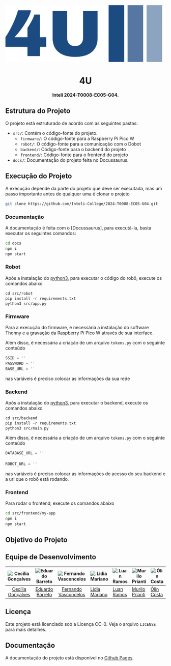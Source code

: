 <!-- Critérios -->
<!-- - [Crítico] Apresenta a estrutura do projeto (como as demais pastas estão organizadas)? -->
<!-- - [Crítico] Apresenta instruções claras de como executar o projeto e a documentação? -->
<!-- - Apresenta o objetivo do projeto? -->
<!-- - Apresenta os integrantes da equipe de desenvolvimento? -->
<!-- - Apresenta o link do Linkdin ou Github dos integrantes da equipe? -->
<!-- - Apresenta a licença Inteli do projeto (CC-0)? -->
<!-- - Apresenta os dados dos integrantes da equipe, o nome da equipe e o nome do Inteli na seção de licensa do projeto? -->
<!-- - Possui um link para o Github Pages onde a documentação pode ser localizada? -->

<p align="center">
    <img src="docs/static/img/logo/png/logo-no-background.png" alt="4U"/>
</p>
<h1 align="center">4U</h1>
<p align="center"><b>Inteli 2024-T0008-EC05-G04.</b></p>

## Estrutura do Projeto

O projeto está estruturado de acordo com as seguintes pastas:

- `src/`: Contém o código-fonte do projeto.
  - `firmware/`: O código-fonte para a Raspberry Pi Pico W
  - `robot/`: O código-fonte para a comunicação com o Dobot
  - `backend/`: Código-fonte para o backend do projeto
  - `frontend/`: Código-fonte para o frontend do projeto
- `docs/`: Documentação do projeto feita no Docussaurus.

## Execução do Projeto

A execução depende da parte do projeto que deve ser executada, mas um passo importante antes de qualquer uma é clonar o projeto

```sh
git clone https://github.com/Inteli-College/2024-T0008-EC05-G04.git
```

### Documentação

A documentação é feita com o [Docussaurus], para executá-la, basta executar os seguintes comandos:

```sh
cd docs
npm i
npm start
```

### Robot

Após a instalação do [python3](https://www.python.org/), para executar o código do robô, execute os comandos abaixo

```
cd src/robot
pip install -r requirements.txt
python3 src/app.py
```

### Firmware

Para a execução do firmware, é necessária a instalação do software Thonny e a gravação da Raspberry Pi Pico W através de sua interface.

Além disso, é necessária a criação de um arquivo `tokens.py` com o seguinte conteúdo

```py
SSID = ''
PASSWORD = ''
BASE_URL = ''
```

nas variáveis é preciso colocar as informações da sua rede

### Backend

Após a instalação do [python3](https://www.python.org/), para executar o backend, execute os comandos abaixo

```
cd src/backend
pip install -r requirements.txt
python3 src/main.py
```

Além disso, é necessária a criação de um arquivo `tokens.py` com o seguinte conteúdo

```py
DATABASE_URL = ''

ROBOT_URL = '' 
```

nas variáveis é preciso colocar as informações de acesso do seu backend e a url que o robô está rodando.

### Frontend

Para rodar o frontend, execute os comandos abaixo

```sh
cd src/frontend/my-app
npm i
npm start
```

## Objetivo do Projeto

## Equipe de Desenvolvimento

| ![Cecília Gonçalves](https://media.licdn.com/dms/image/D4E03AQHFDADl2nqTcA/profile-displayphoto-shrink_400_400/0/1680660675815?e=1715817600&v=beta&t=BFo5ZLvGmbYiAuvyB4BM-VPZ-AZNbZuFUXstYD2TbEo) | ![Eduardo Barreto](https://media.licdn.com/dms/image/D4D03AQHcmdXszbRiEA/profile-displayphoto-shrink_400_400/0/1674764017034?e=1715817600&v=beta&t=yEZlT7csCzV9X5hPPXbEMFqodOQdWPqENCtDb4j9KXQ) | ![Fernando Vasconcelos](https://media.licdn.com/dms/image/D4D03AQG_T8Nvtk_lNg/profile-displayphoto-shrink_400_400/0/1677155884081?e=1715817600&v=beta&t=jeDWU5tQBxQTaGhNIdBPU6Bggcj_Tft4LcbllaIcN4c) | ![Lidia Mariano](https://media.licdn.com/dms/image/D4D03AQG56mwRJ4G55g/profile-displayphoto-shrink_400_400/0/1675023865459?e=1715817600&v=beta&t=A8-s9zf8_CMeBnfyaOvnKUlDTuGIjnsBKYFkEa2FE84) | ![Luan Ramos](https://media.licdn.com/dms/image/D4D03AQF5k4FEfaI4mg/profile-displayphoto-shrink_400_400/0/1698150342373?e=1715817600&v=beta&t=B498NfoBN5UtE0gVYnZ6a9CMnkhLvvvjaugz0V2n2us) | ![Murilo Prianti](https://media.licdn.com/dms/image/D4D35AQG6W_7TsJCfoQ/profile-framedphoto-shrink_400_400/0/1655926445979?e=1711051200&v=beta&t=DtVZslhMKVngcGdEoaossz4GnvXq8cZiQDrwi2mGIgY) | ![Ólin Costa](https://media.licdn.com/dms/image/D4D03AQHMcFlvJWMv_Q/profile-displayphoto-shrink_400_400/0/1707441102331?e=1715817600&v=beta&t=BrXbtUAef7Uf0tw-Q4n2QY8lAeyA6r1sKx0hanrs0KA) |
| :-----------------------------------------------------------------------------------------------------------------------------------------------------------------------------------------------: | :---------------------------------------------------------------------------------------------------------------------------------------------------------------------------------------------: | :--------------------------------------------------------------------------------------------------------------------------------------------------------------------------------------------------: | --------------------------------------------------------------------------------------------------------------------------------------------------------------------------------------------- | ------------------------------------------------------------------------------------------------------------------------------------------------------------------------------------------ | --------------------------------------------------------------------------------------------------------------------------------------------------------------------------------------------- | ------------------------------------------------------------------------------------------------------------------------------------------------------------------------------------------ |
|                                                  [Cecília Gonçalves](https://www.linkedin.com/in/cec%C3%ADlia-alonso-gon%C3%A7alves-3aa4bb271/)                                                   |                                                                 [Eduardo Barreto](https://www.linkedin.com/in/eduardosbarreto/)                                                                 |                                                      [Fernando Vasconcelos](https://www.linkedin.com/in/fernando-antonio-s-c-de-vasconcellos/)                                                       | [Lidia Mariano](https://www.linkedin.com/in/lidiamariano/)                                                                                                                                    | [Luan Ramos](https://www.linkedin.com/in/luan-ramos-de-mello-253b28268/)                                                                                                                   | [Murilo Prianti](https://www.linkedin.com/in/murilo-prianti-0073111a1/)                                                                                                                       | [Ólin Costa](https://www.linkedin.com/in/%C3%B3lin-medeiros-costa-b0a1b426a/)                                                                                                              |

## Licença

Este projeto está licenciado sob a Licença CC-0. Veja o arquivo `LICENSE` para mais detalhes.

## Documentação

A documentação do projeto está disponível no [Github Pages](https://inteli-college.github.io/2024-T0008-EC05-G04/).
